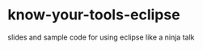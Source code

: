 know-your-tools-eclipse
=======================

slides and sample code for using eclipse like a ninja talk
